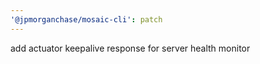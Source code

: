 ```yaml
---
'@jpmorganchase/mosaic-cli': patch
---
```


add actuator keepalive response for server health monitor
